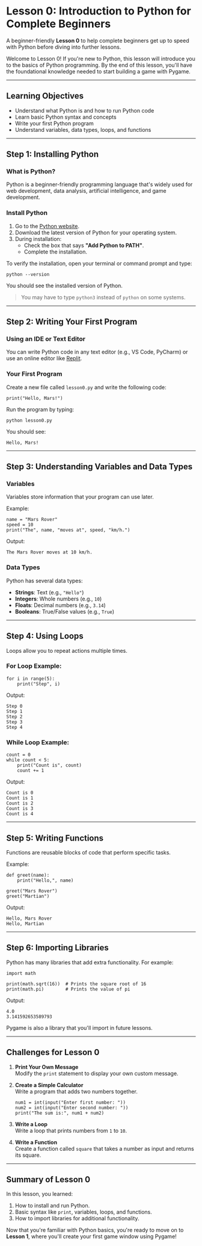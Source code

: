 # Lesson 0: Introduction to Python for Complete Beginners
A beginner-friendly **Lesson 0** to help complete beginners get up to speed with Python before diving into further lessons.

Welcome to Lesson 0! If you're new to Python, this lesson will introduce you to the basics of Python programming. By the end of this lesson, you'll have the foundational knowledge needed to start building a game with Pygame.

---

## Learning Objectives
- Understand what Python is and how to run Python code
- Learn basic Python syntax and concepts
- Write your first Python program
- Understand variables, data types, loops, and functions

---

## Step 1: Installing Python

### What is Python?
Python is a beginner-friendly programming language that's widely used for web development, data analysis, artificial intelligence, and game development.

### Install Python
1. Go to the [Python website](https://www.python.org/).
2. Download the latest version of Python for your operating system.
3. During installation:
   - Check the box that says **"Add Python to PATH"**.
   - Complete the installation.

To verify the installation, open your terminal or command prompt and type:
```
python --version
```
You should see the installed version of Python.

> You may have to type ```python3``` instead of ```python``` on some systems.

---

## Step 2: Writing Your First Program

### Using an IDE or Text Editor
You can write Python code in any text editor (e.g., VS Code, PyCharm) or use an online editor like [Replit](https://replit.com/).

### Your First Program
Create a new file called `lesson0.py` and write the following code:

```
print("Hello, Mars!")
```

Run the program by typing:
```
python lesson0.py
```

You should see:
```
Hello, Mars!
```

---

## Step 3: Understanding Variables and Data Types

### Variables
Variables store information that your program can use later.

Example:
```
name = "Mars Rover"
speed = 10
print("The", name, "moves at", speed, "km/h.")
```

Output:
```
The Mars Rover moves at 10 km/h.
```

### Data Types
Python has several data types:
- **Strings**: Text (e.g., `"Hello"`)
- **Integers**: Whole numbers (e.g., `10`)
- **Floats**: Decimal numbers (e.g., `3.14`)
- **Booleans**: True/False values (e.g., `True`)

---

## Step 4: Using Loops

Loops allow you to repeat actions multiple times.

### For Loop Example:
```
for i in range(5):
    print("Step", i)
```

Output:
```
Step 0
Step 1
Step 2
Step 3
Step 4
```

### While Loop Example:
```
count = 0
while count < 5:
    print("Count is", count)
    count += 1
```

Output:
```
Count is 0
Count is 1
Count is 2
Count is 3
Count is 4
```

---

## Step 5: Writing Functions

Functions are reusable blocks of code that perform specific tasks.

Example:
```
def greet(name):
    print("Hello,", name)

greet("Mars Rover")
greet("Martian")
```

Output:
```
Hello, Mars Rover
Hello, Martian
```

---

## Step 6: Importing Libraries

Python has many libraries that add extra functionality. For example:

```
import math

print(math.sqrt(16))  # Prints the square root of 16
print(math.pi)        # Prints the value of pi
```

Output:
```
4.0
3.141592653589793
```

Pygame is also a library that you'll import in future lessons.

---

## Challenges for Lesson 0

1. **Print Your Own Message**  
   Modify the `print` statement to display your own custom message.

2. **Create a Simple Calculator**  
   Write a program that adds two numbers together.
   ```
   num1 = int(input("Enter first number: "))
   num2 = int(input("Enter second number: "))
   print("The sum is:", num1 + num2)
   ```

3. **Write a Loop**  
   Write a loop that prints numbers from `1` to `10`.

4. **Write a Function**  
   Create a function called `square` that takes a number as input and returns its square.

---

## Summary of Lesson 0

In this lesson, you learned:
1. How to install and run Python.
2. Basic syntax like `print`, variables, loops, and functions.
3. How to import libraries for additional functionality.

Now that you're familiar with Python basics, you're ready to move on to **Lesson 1**, where you'll create your first game window using Pygame!
